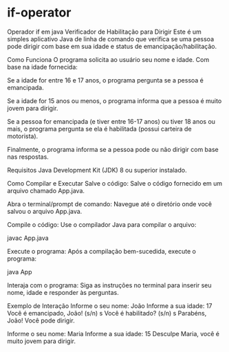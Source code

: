 # if-operator
Operador if em java
Verificador de Habilitação para Dirigir
Este é um simples aplicativo Java de linha de comando que verifica se uma pessoa pode dirigir com base em sua idade e status de emancipação/habilitação.

Como Funciona
O programa solicita ao usuário seu nome e idade. Com base na idade fornecida:

Se a idade for entre 16 e 17 anos, o programa pergunta se a pessoa é emancipada.

Se a idade for 15 anos ou menos, o programa informa que a pessoa é muito jovem para dirigir.

Se a pessoa for emancipada (e tiver entre 16-17 anos) ou tiver 18 anos ou mais, o programa pergunta se ela é habilitada (possui carteira de motorista).

Finalmente, o programa informa se a pessoa pode ou não dirigir com base nas respostas.

Requisitos
Java Development Kit (JDK) 8 ou superior instalado.

Como Compilar e Executar
Salve o código: Salve o código fornecido em um arquivo chamado App.java.

Abra o terminal/prompt de comando: Navegue até o diretório onde você salvou o arquivo App.java.

Compile o código: Use o compilador Java para compilar o arquivo:

javac App.java

Execute o programa: Após a compilação bem-sucedida, execute o programa:

java App

Interaja com o programa: Siga as instruções no terminal para inserir seu nome, idade e responder às perguntas.

Exemplo de Interação
Informe o seu nome:
João
Informe a sua idade:
17
Você é emancipado, João! (s/n)
s
Você é habilitado? (s/n)
s
Parabéns, João! Você pode dirigir.

Informe o seu nome:
Maria
Informe a sua idade:
15
Desculpe Maria, você é muito jovem para dirigir.
